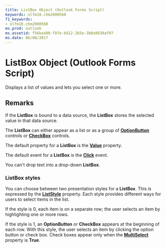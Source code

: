 ```yaml
---
title: ListBox Object (Outlook Forms Script)
keywords: olfm10.chm2000560
f1_keywords:
- olfm10.chm2000560
ms.prod: outlook
ms.assetid: f56ba480-f8fe-6d12-265e-3b0a9838af97
ms.date: 06/08/2017
---
```



# ListBox Object (Outlook Forms Script)

Displays a list of values and lets you select one or more.


## Remarks

If the  **ListBox** is bound to a data source, the **ListBox** stores the selected value in that data source.

The  **ListBox** can either appear as a list or as a group of **[OptionButton](Outlook.optionbutton.md)** controls or **[CheckBox](Outlook.checkbox.md)** controls.

The default property for a  **ListBox** is the **[Value](Outlook.listbox.value.md)** property.

The default event for a  **ListBox** is the **[Click](Outlook.listbox.click.md)** event.

You can't drop text into a drop-down  **ListBox**.


### ListBox styles

You can choose between two presentation styles for a  **ListBox**. This is expressed by the  **[ListStyle](Outlook.listbox.liststyle.md)** property. Each style provides different ways for users to select items in the list.

If the style is 0, each item is on a separate row; the user selects an item by highlighting one or more rows.

If the style is 1, an  **OptionButton** or **CheckBox** appears at the beginning of each row. With this style, the user selects an item by clicking the option button or check box. Check boxes appear only when the **[MultiSelect](Outlook.listbox.multiselect.md)** property is **True**.


